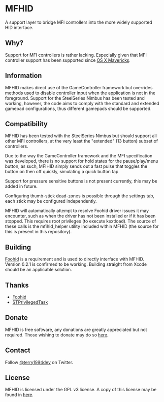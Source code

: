 # MFHID
A support layer to bridge MFI controllers into the more widely supported HID interface.
## Why?
Support for MFI controllers is rather lacking. Especially given that MFI controller support has  been supported since [OS X Mavericks](https://developer.apple.com/reference/gamecontroller).
## Information
MFHID makes direct use of the GameController framework but overrides methods used to disable controller input when the application is not in the foreground. Support for the SteelSeries Nimbus has been tested and working, however, the code aims to comply with the standard and extended gamepad configurations, thus different gamepads should be supported.
## Compatibility
MFHID has been tested with the SteelSeries Nimbus but should support all other MFI controllers, at the very least the "extended" (13 button) subset of controllers.

Due to the way the GameController framework and the MFI specification was developed, there is no support for hold states for the pause/play/menu button, as such, MFIHID simply sends out a fast pulse that toggles the button on then off quickly, simulating a quick button tap.

Support for pressure sensitive buttons is not present currently, this may be added in future.

Configuring thumb-stick dead-zones is possible through the settings tab, each stick may be configured independently.

MFHID will automatically attempt to resolve Foohid driver issues it may encounter, such as when the driver has not been installed or if it has been stopped. This requires root privileges (to execute kextload). The source of these calls is the mfihid_helper utility included within MFHID (the source for this is present in this repository).
## Building
[Foohid](https://github.com/unbit/foohid/releases) is a requirement and is used to directly interface with MFHID. Version 0.2.1 is confirmed to be working. Building straight from Xcode should be an applicable solution.
## Thanks
* [Foohid](https://github.com/unbit/foohid/)
* [STPrivilegedTask](https://github.com/sveinbjornt/STPrivilegedTask)

## Donate
MFHID is free software, any donations are greatly appreciated but not required. Those wishing to donate may do so [here](https://www.paypal.com/cgi-bin/webscr?cmd=_donations&business=DCPZ7LNKWPN6W&lc=AU&item_name=terry1994&item_number=MFHID&currency_code=USD&bn=PP%2dDonationsBF%3abtn_donateCC_LG%2egif%3aNonHosted).
## Contact
Follow [@terry1994dev](https://twitter.com/terry1994dev) on Twitter.
## License
MFHID is licensed under the GPL v3 license. A copy of this license may be found in [here](https://github.com/terry1994/MFHID/blob/master/LICENSE.md).